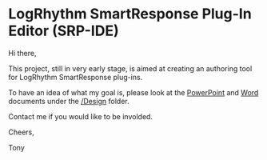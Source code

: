 # LogRhythm SmartResponse Plug-In Editor (SRP-IDE)

Hi there,

This project, still in very early stage, is aimed at creating an authoring tool for LogRhythm SmartResponse plug-ins.

To have an idea of what my goal is, please look at the [PowerPoint](Design/20190312.SRP%20IDE%20-%20Visual%20Elements.pptx) and [Word](Design/20190312.SRP%20IDE%20-%20Specifications.docx) documents under the [/Design](Design/) folder.

Contact me if you would like to be involded.

Cheers,

 Tony
 